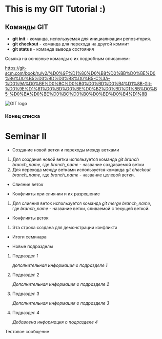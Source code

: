 # This is my GIT Tutorial :)

## Команды GIT

* **git init** - команда, используемая для инициализации репозитория.
* **git checkout** - команда для перехода на другой коммит
* **git status** - команда вывода состояния

Ссылка на основные команды с их подробным описанием:

https://git-scm.com/book/ru/v2/%D0%9F%D1%80%D0%B8%D0%BB%D0%BE%D0%B6%D0%B5%D0%BD%D0%B8%D0%B5-C%3A-%D0%9A%D0%BE%D0%BC%D0%B0%D0%BD%D0%B4%D1%8B-Git-%D0%9E%D1%81%D0%BD%D0%BE%D0%B2%D0%BD%D1%8B%D0%B5-%D0%BA%D0%BE%D0%BC%D0%B0%D0%BD%D0%B4%D1%8B

![GIT logo](https://upload.wikimedia.org/wikipedia/commons/6/66/Git-logo-black.svg)

### Конец списка

# Seminar II

* Создание новой ветки и переходы между ветками

1. Для создания новой ветки используется команда *git branch branch_name*, где *branch_name* - название создаваемой ветки
2. Для перехода между ветками используется команда *git checkout branch_name*, где *branch_name* - название целевой ветки. 

* Слияние веток

* Конфликты при слиянии и их разрешение

1. Для слияния веток используется команда *git merge branch_name*, где *branch_name* - название ветки, сливаемой с текущей веткой.

* Конфликты веток

1. Эта строка создана для демонстрации конфликта


* Итоги семинара

* Новые подразделы

1. Подраздел 1

    *дополнительная информация о подразделе 1*

2. Подраздел 2

    *Дополнительная информация о подразделе 2*

3. Подраздел 3

    *Дополнительная информация о подразделе 3*

4. Подраздел 4

    *Добавлена информация о подразделе 4*


Тестовое сообщение